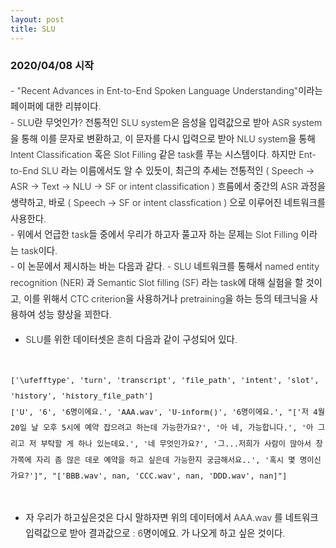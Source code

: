 ```yaml
---
layout: post
title: SLU
---
```


### 2020/04/08 시작

<div style="font-size: 0.9rem; font-weight:300; line-height: 1.6rem;">
- "Recent Advances in Ent-to-End Spoken Language Understanding"이라는 페이퍼에 대한 리뷰이다.<br>
- SLU란 무엇인가? 전통적인 SLU system은 음성을 입력값으로 받아 ASR system을 통해 이를 문자로 변환하고, 이 문자를 다시 입력으로 받아 NLU system을 통해 Intent Classification 혹은 Slot Filling 같은 task를 푸는 시스템이다. 하지만 Ent-to-End SLU 라는 이름에서도 알 수 있듯이, 최근의 추세는 
전통적인 ( Speech -> ASR -> Text -> NLU -> SF or intent classification ) 흐름에서 중간의 ASR 과정을 생략하고, 바로 ( Speech -> SF or intent classfication ) 으로 이루어진 네트워크를 사용한다.<br>
- 위에서 언급한 task들 중에서 우리가 하고자 풀고자 하는 문제는 Slot Filling 이라는 task이다.<br>
- 이 논문에서 제시하는 바는 다음과 같다.
- SLU 네트워크를 통해서 named entity recognition (NER) 과 Semantic Slot filling (SF) 라는 task에 대해 실험을 할 것이고, 
이를 위해서 CTC criterion을 사용하거나 pretraining을 하는 등의 테크닉을 사용하여 성능 향상을 꾀한다.
  
- SLU를 위한 데이터셋은 흔히 다음과 같이 구성되어 있다.
<pre>
<code>
['\ufefftype', 'turn', 'transcript', 'file_path', 'intent', 'slot', 'history', 'history_file_path']
['U', '6', '6명이에요.', 'AAA.wav', 'U-inform()', '<numPeople>6명이에요.</>', "['저 4월 20일 날 오후 5시에 예약 잡으려고 하는데 가능한가요?', '아 네, 가능합니다.', '아 그리고 저 부탁할 게 하나 있는데요.', '네 무엇인가요?', '그...저희가 사람이 많아서 창가쪽에 자리 좀 많은 데로 예약을 하고 싶은데 가능한지 궁금해서요..', '혹시 몇 명이신가요?']", "['BBB.wav', nan, 'CCC.wav', nan, 'DDD.wav', nan]"]
</code>
</pre>
- 자 우리가 하고싶은것은 다시 말하자면 위의 데이터에서 AAA.wav 를 네트워크 입력값으로 받아 결과값으로 <numPeople> : 6명이에요. 가 나오게 하고 싶은 것이다.
</div>
